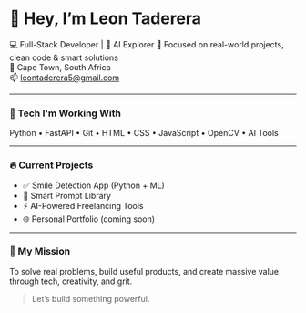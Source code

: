 # 👋 Hey, I’m Leon Taderera

💻 Full-Stack Developer | 🧠 AI Explorer 
🎯 Focused on real-world projects, clean code & smart solutions  
📍 Cape Town, South Africa  
📫 leontaderera5@gmail.com  

---

### 🚀 Tech I'm Working With
Python • FastAPI • Git • HTML • CSS • JavaScript • OpenCV • AI Tools

---

### 🔥 Current Projects
- ✅ Smile Detection App (Python + ML)
- 🧠 Smart Prompt Library
- ⚡ AI-Powered Freelancing Tools
- 🌐 Personal Portfolio (coming soon)

---

### 🎯 My Mission
To solve real problems, build useful products, and create massive value through tech, creativity, and grit.

> Let’s build something powerful.
